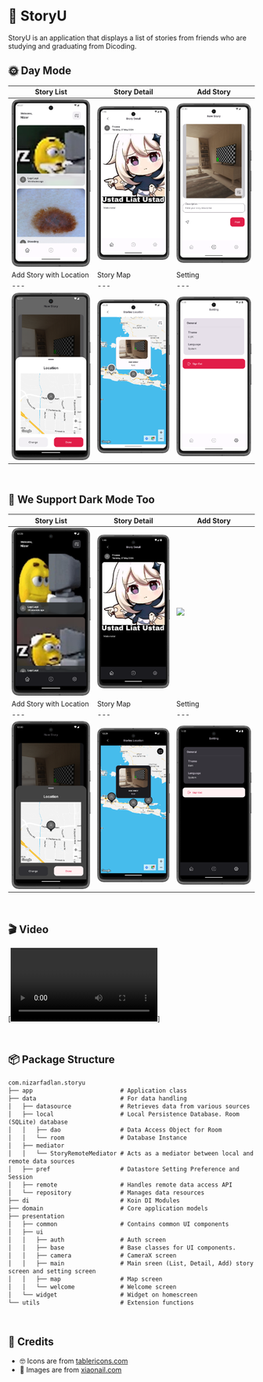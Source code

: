 # 🎯 StoryU
StoryU is an application that displays a list of stories from friends who are studying and graduating from Dicoding. <br />

## 🌞 Day Mode
|   Story List   |  Story Detail    |   Add Story
|---	|---	|---
|  ![](https://github.com/nizarfadlan/StoryU/blob/master/art/story_list_light_mode.png)    |  ![](https://github.com/nizarfadlan/StoryU//blob/master/art/story_detail_light_mode.png)    |   ![](https://github.com/nizarfadlan/StoryU/blob/master/art/story_add_light_mode.png)
|   Add Story with Location  |   Story Map    | Setting    |
|---    |---	|---	|
|   ![](https://github.com/nizarfadlan/StoryU/blob/master/art/story_add_with_location_light_mode.png)    |   ![](https://github.com/nizarfadlan/StoryU/blob/master/art/story_map_light_mode.png)      |   ![](https://github.com/nizarfadlan/StoryU/blob/master/art/setting_light_mode.png)

<br />

## 🌚 We Support Dark Mode Too
|   Story List   |  Story Detail    |   Add Story
|---	|---	|---
|  ![](https://github.com/nizarfadlan/StoryU/blob/master/art/story_list_dark_mode.png)    |  ![](https://github.com/nizarfadlan/StoryU/blob/master/art/story_detail_dark_mode.png)    |   ![](https://github.com/nizarfadlan/StoryU/blob/master/art/stiry_add_dark_mode.png)
|   Add Story with Location  |   Story Map    | Setting    |
|---    |---	|---	|
|   ![](https://github.com/nizarfadlan/StoryU/blob/master/art/story_add_with_location_dark_mode.png)  |   ![](https://github.com/nizarfadlan/StoryU/blob/master/art/story_map_dark_mode.png)     |   ![](https://github.com/nizarfadlan/StoryU/blob/master/art/setting_dark_mode.png)

<br />

## 🎬 Video
[![Watch the video](https://github.com/nizarfadlan/StoryU/blob/master/art/video_app.mp4)]

<br />

## 📦 Package Structure
 ```
com.nizarfadlan.storyu
├── app                   		# Application class
├── data                  		# For data handling
│   ├── datasource             	# Retrieves data from various sources
│   ├── local               	# Local Persistence Database. Room (SQLite) database
│   │   ├── dao               	# Data Access Object for Room
│   │   └── room          		# Database Instance
│   ├── mediator
│   │   └── StoryRemoteMediator # Acts as a mediator between local and remote data sources
│   ├── pref               		# Datastore Setting Preference and Session
│   ├── remote               	# Handles remote data access API
│   └── repository				# Manages data resources
├── di                        	# Koin DI Modules
├── domain                    	# Core application models
├── presentation
│   ├── common                	# Contains common UI components
│   ├── ui
│   │   ├── auth               	# Auth screen
│   │   ├── base               	# Base classes for UI components.
│   │   ├── camera              # CameraX screen
│   │   ├── main               	# Main sreen (List, Detail, Add) story screen and setting screen
│   │   ├── map               	# Map screen
│   │   └── welcome          	# Welcome screen
│   └── widget                	# Widget on homescreen
└── utils                     	# Extension functions
```
<br />

## 🤗 Credits
- 🤓 Icons are from [tablericons.com](https://tablericons.com)
- 🌉 Images are from [xiaonail.com](https://xiaonail.com)
